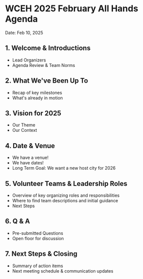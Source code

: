 # WCEH 2025 February All Hands Agenda

Date: Feb 10, 2025

## 1. Welcome & Introductions

- Lead Organizers
- Agenda Review & Team Norms

## 2. What We've Been Up To

- Recap of key milestones
- What's already in motion

## 3. Vision for 2025

- Our Theme
- Our Context

## 4. Date & Venue

- We have a venue!
- We have dates!
- Long Term Goal: We want a new host city for 2026

## 5. Volunteer Teams & Leadership Roles

- Overview of key organizing roles and responsibilities
- Where to find team descriptions and initial guidance
- Next Steps

## 6. Q & A

- Pre-submitted Questions
- Open floor for discussion

## 7. Next Steps & Closing

- Summary of action items
- Next meeting schedule & communication updates